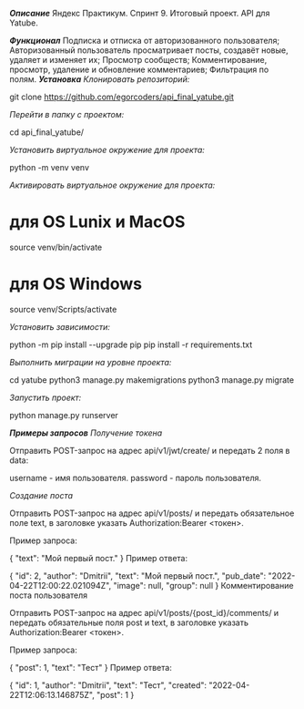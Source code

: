 ***Описание***
Яндекс Практикум. Спринт 9. Итоговый проект. API для Yatube.

***Функционал***
Подписка и отписка от авторизованного пользователя;
Авторизованный пользователь просматривает посты, создавёт новые, удаляет и изменяет их;
Просмотр сообществ;
Комментирование, просмотр, удаление и обновление комментариев;
Фильтрация по полям.
***Установка***
_Клонировать репозиторий:_

git clone https://github.com/egorcoders/api_final_yatube.git

_Перейти в папку с проектом:_

cd api_final_yatube/

_Установить виртуальное окружение для проекта:_

python -m venv venv

_Активировать виртуальное окружение для проекта:_

# для OS Lunix и MacOS
source venv/bin/activate

# для OS Windows
source venv/Scripts/activate

_Установить зависимости:_

python -m pip install --upgrade pip
pip install -r requirements.txt

_Выполнить миграции на уровне проекта:_

cd yatube
python3 manage.py makemigrations
python3 manage.py migrate

_Запустить проект:_

python manage.py runserver

***Примеры запросов***
_Получение токена_

Отправить POST-запрос на адрес api/v1/jwt/create/ и передать 2 поля в data:

username - имя пользователя.
password - пароль пользователя.

_Создание поста_

Отправить POST-запрос на адрес api/v1/posts/ и передать обязательное поле text, в заголовке указать Authorization:Bearer <токен>.

Пример запроса:

{
  "text": "Мой первый пост."
}
Пример ответа:

{
  "id": 2,
  "author": "Dmitrii",
  "text": "Мой первый пост.",
  "pub_date": "2022-04-22T12:00:22.021094Z",
  "image": null,
  "group": null
}
Комментирование поста пользователя

Отправить POST-запрос на адрес api/v1/posts/{post_id}/comments/ и передать обязательные поля post и text, в заголовке указать Authorization:Bearer <токен>.

Пример запроса:

{
  "post": 1,
  "text": "Тест"
}
Пример ответа:

{
  "id": 1,
  "author": "Dmitrii",
  "text": "Тест",
  "created": "2022-04-22T12:06:13.146875Z",
  "post": 1
}
